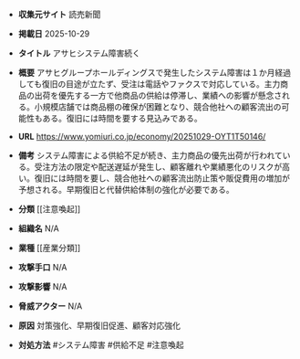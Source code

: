 - **収集元サイト**
読売新聞

- **掲載日**
2025-10-29

- **タイトル**
アサヒシステム障害続く

- **概要**
アサヒグループホールディングスで発生したシステム障害は１か月経過しても復旧の目途が立たず、受注は電話やファクスで対応している。主力商品の出荷を優先する一方で他商品の供給は停滞し、業績への影響が懸念される。小規模店舗では商品棚の確保が困難となり、競合他社への顧客流出の可能性もある。復旧には時間を要する見込みである。

- **URL**
https://www.yomiuri.co.jp/economy/20251029-OYT1T50146/

- **備考**
システム障害による供給不足が続き、主力商品の優先出荷が行われている。受注方法の限定や配送遅延が発生し、顧客離れや業績悪化のリスクが高い。復旧には時間を要し、競合他社への顧客流出防止策や販促費用の増加が予想される。早期復旧と代替供給体制の強化が必要である。

- **分類**
[[注意喚起]]

- **組織名**
N/A

- **業種**
[[産業分類]]

- **攻撃手口**
N/A

- **攻撃影響**
N/A

- **脅威アクター**
N/A

- **原因**
対策強化、早期復旧促進、顧客対応強化

- **対処方法**
#システム障害 #供給不足 #注意喚起
